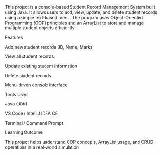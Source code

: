 This project is a console-based Student Record Management System built using Java. It allows users to add, view, update, and delete student records using a simple text-based menu. The program uses Object-Oriented Programming (OOP) principles and an ArrayList to store and manage multiple student objects efficiently.

Features

Add new student records (ID, Name, Marks)

View all student records

Update existing student information

Delete student records

Menu-driven console interface

Tools Used

Java (JDK)

VS Code / IntelliJ IDEA CE

Terminal / Command Prompt

Learning Outcome

This project helps understand OOP concepts, ArrayList usage, and CRUD operations in a real-world simulation
